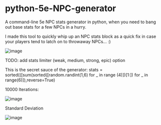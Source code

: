 # python-5e-NPC-generator
A command-line 5e NPC stats generator in python, when you need to bang out base stats for a few NPCs in a hurry.

I made this tool to quickly whip up an NPC stats block as a quick fix in case your players tend to latch on to throwaway NPCs... :)

![image](https://user-images.githubusercontent.com/21292601/111931549-cb432b80-8a91-11eb-812e-54eb088cc567.png)


TODO: add stats limiter (weak, medium, strong, epic) option

This is the secret sauce of the generator: 
   stats = sorted(([sum(sorted([random.randint(1,6) for _ in range (4)])[1:]) for _ in range(6)]),reverse=True)

10000 Iterations:


![image](https://user-images.githubusercontent.com/21292601/111924601-cffce500-8a7b-11eb-973a-7d1bdf91fad8.png)


Standard Deviation


![image](https://user-images.githubusercontent.com/21292601/111924472-24539500-8a7b-11eb-8779-6a9a3b71dd87.png)
